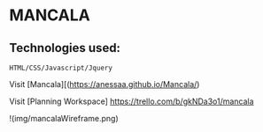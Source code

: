 # MANCALA

## Technologies used:
    HTML/CSS/Javascript/Jquery

Visit [Mancala][(https://anessaa.github.io/Mancala/)

Visit [Planning Workspace] https://trello.com/b/gkNDa3o1/mancala

!(img/mancalaWireframe.png)




